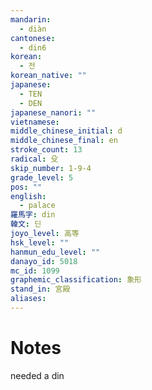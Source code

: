 ```yaml
---
mandarin:
  - diàn
cantonese:
  - din6
korean:
  - 전
korean_native: ""
japanese:
  - TEN
  - DEN
japanese_nanori: ""
vietnamese:
middle_chinese_initial: d
middle_chinese_final: en
stroke_count: 13
radical: 殳
skip_number: 1-9-4
grade_level: 5
pos: ""
english:
  - palace
羅馬字: din
韓文: 딘
joyo_level: 高等
hsk_level: ""
hanmun_edu_level: ""
danayo_id: 5018
mc_id: 1099
graphemic_classification: 象形
stand_in: 宮殿
aliases:
---
```


# Notes
needed a din
